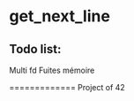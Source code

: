 get_next_line
=============

Todo list:
----------
Multi fd
Fuites mémoire

=============
Project of 42
